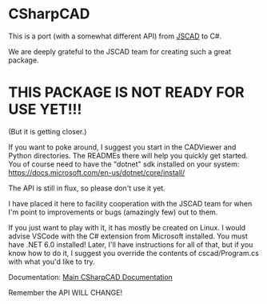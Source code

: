 # CSharpCAD

This is a port (with a somewhat different API) from [JSCAD](https://github.com/jscad/OpenJSCAD.org) to C#.

We are deeply grateful to the JSCAD team for creating such a great package.

# THIS PACKAGE IS NOT READY FOR USE YET!!!

(But it is getting closer.)

If you want to poke around, I suggest you start in the CADViewer and Python
directories. The READMEs there will help you quickly get started.
You of course need to have the "dotnet" sdk installed on your system:
	https://docs.microsoft.com/en-us/dotnet/core/install/

The API is still in flux, so please don't use it yet.

I have placed it here to facility cooperation with the JSCAD team for
when I'm point to improvements or bugs (amazingly few) out to them.

If you just want to play with it, it has mostly be created on Linux.
I would advise VSCode with the C# extension from Microsoft installed.
You must have .NET 6.0 installed!
Later, I'll have instructions for all of that, but if you know how to
do it, I suggest you override the contents of cscad/Program.cs with
what you'd like to try.

Documentation:
[Main CSharpCAD Documentation](https://briansturgill.github.io/CSharpCAD/CSharpCADDocs.html)


Remember the API WILL CHANGE!

